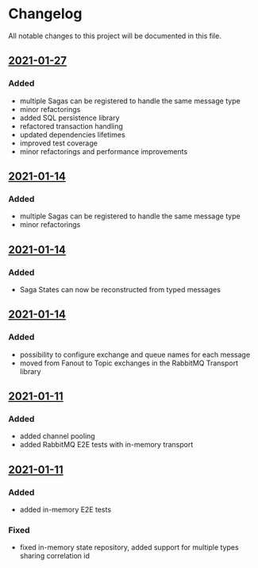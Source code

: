 # Changelog

All notable changes to this project will be documented in this file.

## [2021-01-27](https://github.com/mizrael/OpenSleigh/pull/21)
### Added
- multiple Sagas can be registered to handle the same message type
- minor refactorings
- added SQL persistence library
- refactored transaction handling
- updated dependencies lifetimes
- improved test coverage
- minor refactorings and performance improvements

## [2021-01-14](https://github.com/mizrael/OpenSleigh/pull/17)
### Added
- multiple Sagas can be registered to handle the same message type
- minor refactorings

## [2021-01-14](https://github.com/mizrael/OpenSleigh/pull/16)
### Added
- Saga States can now be reconstructed from typed messages

## [2021-01-14](https://github.com/mizrael/OpenSleigh/pull/15)
### Added
- possibility to configure exchange and queue names for each message
- moved from Fanout to Topic exchanges in the RabbitMQ Transport library

## [2021-01-11](https://github.com/mizrael/OpenSleigh/pull/13)
### Added
- added channel pooling
- added RabbitMQ E2E tests with in-memory transport

## [2021-01-11](https://github.com/mizrael/OpenSleigh/pull/14)
### Added
- added in-memory E2E tests

### Fixed
- fixed in-memory state repository, added support for multiple types sharing correlation id 